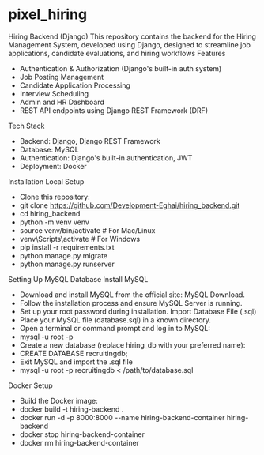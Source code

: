 # pixel_hiring
Hiring Backend (Django)
This repository contains the backend for the Hiring Management System, developed using Django, designed to streamline job applications, candidate evaluations, and hiring workflows
Features
- Authentication & Authorization (Django's built-in auth system)
- Job Posting Management
- Candidate Application Processing
- Interview Scheduling
- Admin and HR Dashboard
- REST API endpoints using Django REST Framework (DRF)

Tech Stack
- Backend: Django, Django REST Framework
- Database:  MySQL
- Authentication: Django's built-in authentication, JWT
- Deployment: Docker

Installation
Local Setup
- Clone this repository:
- git clone https://github.com/Development-Eghai/hiring_backend.git
- cd hiring_backend
- python -m venv venv
- source venv/bin/activate  # For Mac/Linux
- venv\Scripts\activate  # For Windows
- pip install -r requirements.txt
- python manage.py migrate
- python manage.py runserver

Setting Up MySQL Database
Install MySQL
- Download and install MySQL from the official site: MySQL Download.
- Follow the installation process and ensure MySQL Server is running.
- Set up your root password during installation.
Import Database File (.sql)
- Place your MySQL file (database.sql) in a known directory.
- Open a terminal or command prompt and log in to MySQL:
- mysql -u root -p
- Create a new database (replace hiring_db with your preferred name):
- CREATE DATABASE  recruitingdb;
- Exit MySQL and import the .sql file
- mysql -u root -p  recruitingdb < /path/to/database.sql

Docker Setup
- Build the Docker image:
- docker build -t hiring-backend .
- docker run -d -p 8000:8000 --name hiring-backend-container hiring-backend
- docker stop hiring-backend-container
- docker rm hiring-backend-container


  
  
  



